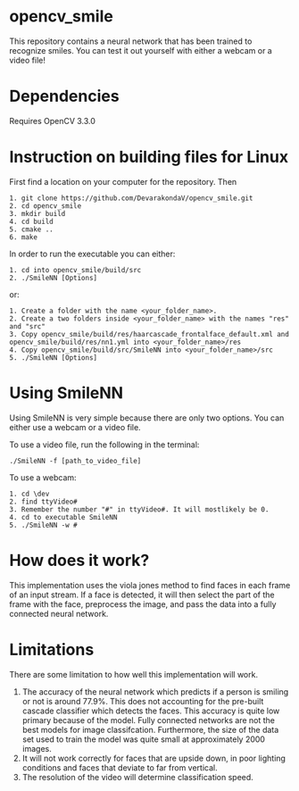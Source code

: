 # opencv_smile
This repository contains a neural network that has been trained to recognize smiles. You can test it out yourself with either a webcam or a video file!

# Dependencies
Requires OpenCV 3.3.0

# Instruction on building files for Linux

First find a location on your computer for the repository. Then
```
1. git clone https://github.com/DevarakondaV/opencv_smile.git
2. cd opencv_smile
3. mkdir build
4. cd build
5. cmake ..
6. make
```
In order to run the executable you can either:

```
1. cd into opencv_smile/build/src
2. ./SmileNN [Options]
```
or: 

```
1. Create a folder with the name <your_folder_name>.
2. Create a two folders inside <your_folder_name> with the names "res" and "src"
3. Copy opencv_smile/build/res/haarcascade_frontalface_default.xml and opencv_smile/build/res/nn1.yml into <your_folder_name>/res
4. Copy opencv_smile/build/src/SmileNN into <your_folder_name>/src
5. ./SmileNN [Options]
```


# Using SmileNN
Using SmileNN is very simple because there are only two options. You can either use a webcam or a video file.

To use a video file, run the following in the terminal:
```
./SmileNN -f [path_to_video_file]
```
To use a webcam:
```
1. cd \dev
2. find ttyVideo#
3. Remember the number "#" in ttyVideo#. It will mostlikely be 0.
4. cd to executable SmileNN
5. ./SmileNN -w #
```

# How does it work?
This implementation uses the viola jones method to find faces in each frame of an input stream. If a face is detected, it will then
select the part of the frame with the face, preprocess the image, and pass the data into a fully connected neural network.

# Limitations
There are some limitation to how well this implementation will work.
1. The accuracy of the neural network which predicts if a person is smiling or not is around 77.9%. This does not accounting for the pre-built cascade classifier which detects the faces. This accuracy is quite low
primary because of the model. Fully connected networks are not the best models for image classifcation. Furthermore, the size of the data set
used to train the model was quite small at approximately 2000 images.
2. It will not work correctly for faces that are upside down, in poor lighting conditions and faces that deviate to far from vertical. 
3. The resolution of the video will determine classification speed.

